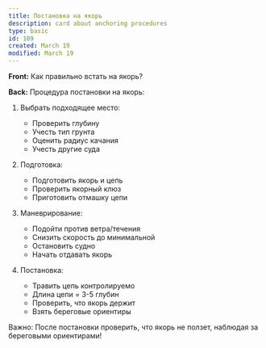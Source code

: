 ```yaml
---
title: Постановка на якорь
description: card about anchoring procedures
type: basic
id: 109
created: March 19
modified: March 19
---
```


**Front:**
Как правильно встать на якорь?

**Back:**
Процедура постановки на якорь:

1. Выбрать подходящее место:
   - Проверить глубину
   - Учесть тип грунта
   - Оценить радиус качания
   - Учесть другие суда

2. Подготовка:
   - Подготовить якорь и цепь
   - Проверить якорный клюз
   - Приготовить отмашку цепи

3. Маневрирование:
   - Подойти против ветра/течения
   - Снизить скорость до минимальной
   - Остановить судно
   - Начать отдавать якорь

4. Постановка:
   - Травить цепь контролируемо
   - Длина цепи = 3-5 глубин
   - Проверить, что якорь держит
   - Взять береговые ориентиры

Важно: После постановки проверить, что якорь не ползет, наблюдая за береговыми ориентирами! 